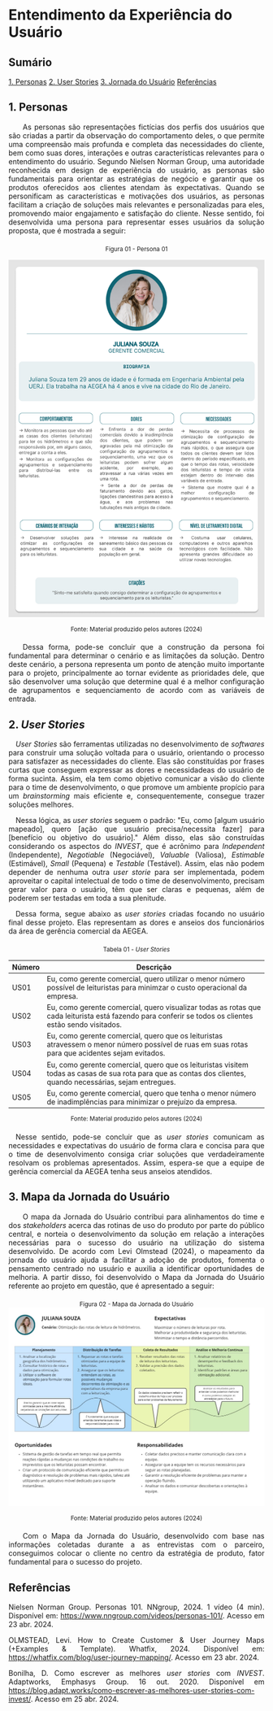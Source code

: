 # Entendimento da Experiência do Usuário

## Sumário

[1. Personas](#c1)
[2. User Stories](#c2)
[3. Jornada do Usuário](#c3)
[Referências](#r)

## <a name="c1"></a>1. Personas

<div align="justify">

&emsp;&emsp;As personas são representações fictícias dos perfis dos usuários que são criadas a partir da observação do comportamento deles, o que permite uma compreensão mais profunda e completa das necessidades do cliente, bem como suas dores, interações e outras características relevantes para o entendimento do usuário. Segundo Nielsen Norman Group, uma autoridade reconhecida em design de experiência do usuário, as personas são fundamentais para orientar as estratégias de negócio e garantir que os produtos oferecidos aos clientes atendam às expectativas. Quando se personificam as características e motivações dos usuários, as personas facilitam a criação de soluções mais relevantes e personalizadas para eles, promovendo maior engajamento e satisfação do cliente. Nesse sentido, foi desenvolvida uma persona para representar esses usuários da solução proposta, que é mostrada a seguir:

</div>

<div align="center">

<sub>Figura 01 - Persona 01</sub>

![Persona 01](./assets/persona1.png)

<sup>Fonte: Material produzido pelos autores (2024)</sup>

</div>

<div align="justify">

&emsp;&emsp;Dessa forma, pode-se concluir que a construção da persona foi fundamental para determinar o cenário e as limitações da solução. Dentro deste cenário, a persona representa um ponto de atenção muito importante para o projeto, principalmente ao tornar evidente as prioridades dele, que são desenvolver uma solução que determine qual é a melhor configuração de agrupamentos e sequenciamento de acordo com as variáveis de entrada.


## <a name="c2"></a>2. *User Stories*

&emsp;*User Stories* são ferramentas utilizadas no desenvolvimento de *softwares* para construir uma solução voltada para o usuário, orientando o processo para satisfazer as necessidades do cliente. Elas são constituídas por frases curtas que conseguem expressar as dores e necessidadeas do usuário de forma sucinta. Assim, ela tem como objetivo comunicar a visão do cliente para o time de desenvolvimento, o que promove um ambiente propício para um *brainstorming* mais eficiente e, consequentemente, consegue trazer soluções melhores.

&emsp;Nessa lógica, as *user stories* seguem o padrão: "Eu, como [algum usuário mapeado], quero [ação que usuário precisa/necessita fazer] para [benefício ou objetivo do usuário]." Além disso, elas são construídas considerando os aspectos do *INVEST*, que é acrônimo para *Independent* (Independente), *Negotiable* (Negociável), *Valuable* (Valiosa), *Estimable* (Estimável), *Small* (Pequena) e *Testable* (Testável). Assim, elas não podem depender de nenhuma outra *user storie* para ser implementada, podem aproveitar o capital intelectual de todo o time de desenvolvimento, precisam gerar valor para o usuário, têm que ser claras e pequenas, além de poderem ser testadas em toda a sua plenitude.

&emsp;Dessa forma, segue abaixo as *user stories* criadas focando no usuário final desse projeto. Elas representam as dores e anseios dos funcionários da área de gerência comercial da AEGEA.

</div>

<div align='center'>

<sub>Tabela 01 - *User Stories*</sub>

| **Número** | **Descrição**                        |
| ----- | ------------------------------------ | 
| US01 | Eu, como gerente comercial, quero utilizar o menor número possível de leituristas para minimzar o custo operacional da empresa.|
| US02 | Eu, como gerente comercial, quero visualizar todas as rotas que cada leiturista está fazendo para conferir se todos os clientes estão sendo visitados. |
| US03 | Eu, como gerente comercial, quero que os leituristas atravessem o menor número possível de ruas em suas rotas para que acidentes sejam evitados. |
| US04 | Eu, como gerente comercial, quero que os leituristas visitem todas as casas de sua rota para que as contas dos clientes, quando necessárias, sejam entregues. |
| US05 | Eu, como gerente comercial, quero que tenha o menor número de inadimplências para minimizar o prejuízo da empresa. |

<sup>Fonte: Material produzido pelos autores (2024)</sup>

</div>

<div align="justify">

&emsp;Nesse sentido, pode-se concluir que as *user stories* comunicam as necessidades e expectativas do usuário de forma clara e concisa para que o time de desenvolvimento consiga criar soluções que verdadeiramente resolvam os problemas apresentados. Assim, espera-se que a equipe de gerência comercial da AEGEA tenha seus anseios atendidos.


## <a name="c3"></a>3. Mapa da Jornada do Usuário

&emsp;&emsp;O mapa da Jornada do Usuário contribui para alinhamentos do time e dos *stakeholders* acerca das rotinas de uso do produto por parte do público central, e norteia o desenvolvimento da solução em relação a interações necessárias para o sucesso do usuário na utilização do sistema desenvolvido. De acordo com Levi Olmstead (2024), o mapeamento da jornada do usuário ajuda a facilitar a adoção de produtos, fomenta o pensamento centrado no usuário e auxilia a identificar oportunidades de melhoria. A partir disso, foi desenvolvido o Mapa da Jornada do Usuário referente ao projeto em questão, que é apresentado a seguir:

</div>

<div align="center">

<sub>Figura 02 - Mapa da Jornada do Usuário</sub>
![Mapa da Jornada do Usuário](./assets/jornada_usuario_1.jpg)

<sup>Fonte: Material produzido pelos autores (2024)</sup>

</div>

<div align="justify">

&emsp;&emsp;Com o Mapa da Jornada do Usuário, desenvolvido com base nas informações coletadas durante a as entrevistas com o parceiro, conseguimos colocar o cliente no centro da estratégia de produto, fator fundamental para o sucesso do projeto.


## <a name="r"></a>Referências

Nielsen Norman Group. Personas 101. NNgroup, 2024. 1 vídeo (4 min). Disponível em: https://www.nngroup.com/videos/personas-101/. Acesso em 23 abr. 2024.

OLMSTEAD, Levi. How to Create Customer & User Journey Maps (+Examples & Template). Whatfix, 2024. Disponível em: https://whatfix.com/blog/user-journey-mapping/. Acesso em 23 abr. 2024.

Bonilha, D. Como escrever as melhores *user stories* com *INVEST*. Adaptworks, Emphasys Group. 16 out. 2020. Disponível em https://blog.adapt.works/como-escrever-as-melhores-user-stories-com-invest/. Acesso em 25 abr. 2024.
